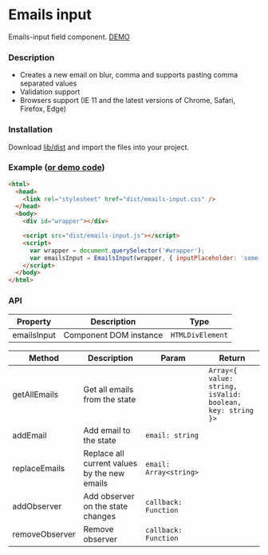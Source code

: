 # Emails input

Emails-input field component. [DEMO](https://jinzakkk.github.io/emails-input/demo/)

### Description

- Creates a new email on blur, comma and supports pasting comma separated values
- Validation support
- Browsers support (IE 11 and the latest versions of Chrome, Safari, Firefox, Edge)

### Installation

Download [lib/dist](https://github.com/Jinzakkk/emails-input/tree/master/lib/dist) and import the files into your project.

### Example ([or demo code](https://github.com/Jinzakkk/emails-input/blob/master/demo/index.html#L110-L142))

```html
<html>
  <head>
    <link rel="stylesheet" href="dist/emails-input.css" />
  </head>
  <body>
    <div id="wrapper"></div>

    <script src="dist/emails-input.js"></script>
    <script>
      var wrapper = document.querySelector('#wrapper');
      var emailsInput = EmailsInput(wrapper, { inputPlaceholder: 'some placeholder...' });
    </script>
  </body>
</html>
```

### API

| Property    | Description            | Type             |
| ----------- | ---------------------- | ---------------- |
| emailsInput | Component DOM instance | `HTMLDivElement` |

| Method         | Description                                  | Param                  | Return                                                    |
| -------------- | -------------------------------------------- | ---------------------- | --------------------------------------------------------- |
| getAllEmails   | Get all emails from the state                |                        | `Array<{ value: string, isValid: boolean, key: string }>` |
| addEmail       | Add email to the state                       | `email: string`        |                                                           |
| replaceEmails  | Replace all current values by the new emails | `email: Array<string>` |                                                           |
| addObserver    | Add observer on the state changes            | `callback: Function`   |                                                           |
| removeObserver | Remove observer                              | `callback: Function`   |                                                           |
